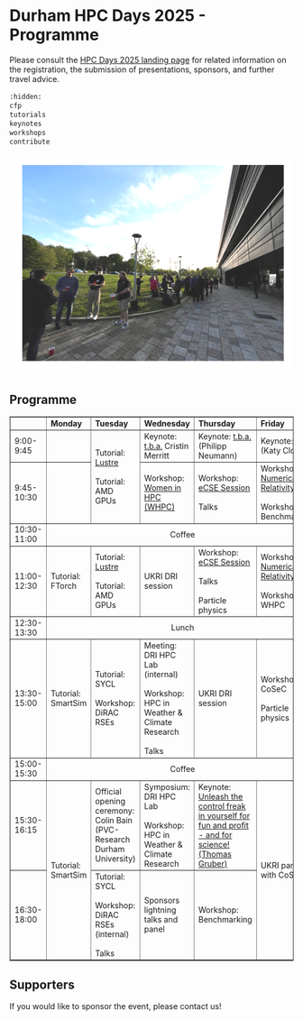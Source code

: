 # Durham HPC Days 2025 - Programme

Please consult the [HPC Days 2025 landing page](https://www.durham.ac.uk/research/institutes-and-centres/data-science/events-/durham---hpc-days/) for related information on the registration, the submission of presentations, sponsors, and further travel advice.

```{toctree}
:hidden:
cfp
tutorials
keynotes
workshops
contribute
```


![HPCDays](../images/HPC-days-pic.png)

## Programme

<!-- <table border="1" cellspacing="0" cellpadding="5"> -->
<table border="1">
<tr>
  <td></td>
  <td><b>Monday</b></td>
  <td><b>Tuesday</b></td>
  <td><b>Wednesday</b></td>
  <td><b>Thursday</b></td>
  <td><b>Friday</b></td>
  <td><b>Saturday</b></td>
</tr>
<tr>
  <td> 9:00-9:45 </td>
  <td> </td>
  <td rowspan="2"> Tutorial: <a href="tutorials.html#lustre-user-group-darshan-profiling-on-lustre">Lustre</a> <br /><br />  Tutorial: AMD GPUs </td>
  <td> Keynote: <a href="keynotes.html">t.b.a.</a> Cristin Merritt</td>
  <td> Keynote: <a href="keynotes.html">t.b.a.</a> (Philipp Neumann) </td>
  <td> Keynote: <a href="keynotes.html">t.b.a.</a> (Katy Clough) </td>
  <td rowspan=13> Social </td>
</tr>
<tr>
  <td> 9:45-10:30 </td>
  <td>  </td>
  <td> Workshop: <a href="workshops.html">Women in HPC (WHPC)</a> </td>
  <td> Workshop: <a href="workshops.html">eCSE Session</a><br/><br/>Talks </td>
  <td> Workshop: <a href="workshops.html">Numerical Relativity</a><br/><br/>Workshop: Benchmarking </td>
</tr> 
<tr>
  <td> 10:30-11:00 </td>
  <td colspan="5" align="center">Coffee</td>
</tr>
<tr>
  <td> 11:00-12:30 </td>
  <td> Tutorial: FTorch </td>
  <td> Tutorial: <a href="tutorials.html#lustre-user-group-darshan-profiling-on-lustre">Lustre</a> <br /> <br /> Tutorial: AMD GPUs </td>
  <td> UKRI DRI session</td>
  <td> Workshop: <a href="workshops.html">eCSE Session</a> <br/><br/>Talks<br/><br/>Particle physics</td>
  <td> Workshop: <a href="workshops.html">Numerical Relativity</a> <br/><br/>Workshop: WHPC</td>
</tr> 
<tr>
  <td> 12:30-13:30 </td>
  <td colspan="5" align="center">Lunch</td>
</tr>
<tr>
  <td> 13:30-15:00 </td>
  <td> Tutorial: SmartSim </td>
  <td> Tutorial: SYCL <br /> <br /> Workshop: DiRAC RSEs </td>
  <td> Meeting: DRI HPC Lab (internal)<br/><br /> Workshop: HPC in Weather & Climate Research <br/><br/> Talks</td>
  <td> UKRI DRI session</td>
  <td> Workshop: CoSeC <br/><br/>Particle physics </td>
</tr> 
<tr>
  <td> 15:00-15:30 </td>
  <td colspan="5" align="center">Coffee</td>
</tr>
<tr>
  <td> 15:30-16:15 </td>
  <td rowspan="2"> Tutorial: SmartSim </td>
  <td> Official opening ceremony: <br /> Colin Bain (PVC-Research Durham University) </td>
  <td> Symposium: DRI HPC Lab<br/><br /> Workshop: HPC in Weather & Climate Research </td>
  <td> Keynote: <a href="keynotes.html">Unleash the control freak in yourself for fun and profit - and for science! (Thomas Gruber)</a> </td>
  <td rowspan="2"> UKRI panel with CoSeC </td>
</tr>
<tr>
  <td> 16:30-18:00 </td>
  <td> Tutorial: SYCL <br /><br />  Workshop: DiRAC RSEs (internal) <br/><br/>Talks</td>
  <td>Sponsors lightning talks and panel</td>
  <td>Workshop: Benchmarking</td>
</tr>
  
</table>


## Supporters

If you would like to sponsor the event, please contact us!

